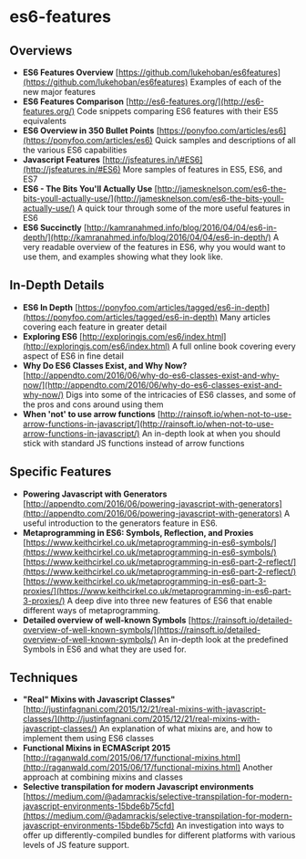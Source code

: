 # es6-features

## Overviews

* **ES6 Features Overview** [https://github.com/lukehoban/es6features](https://github.com/lukehoban/es6features) Examples of each of the new major features
* **ES6 Features Comparison** [http://es6-features.org/](http://es6-features.org/) Code snippets comparing ES6 features with their ES5 equivalents
* **ES6 Overview in 350 Bullet Points** [https://ponyfoo.com/articles/es6](https://ponyfoo.com/articles/es6) Quick samples and descriptions of all the various ES6 capabilities
* **Javascript Features** [http://jsfeatures.in/\#ES6](http://jsfeatures.in/#ES6) More samples of features in ES5, ES6, and ES7
* **ES6 - The Bits You'll Actually Use** [http://jamesknelson.com/es6-the-bits-youll-actually-use/](http://jamesknelson.com/es6-the-bits-youll-actually-use/) A quick tour through some of the more useful features in ES6
* **ES6 Succinctly** [http://kamranahmed.info/blog/2016/04/04/es6-in-depth/](http://kamranahmed.info/blog/2016/04/04/es6-in-depth/) A very readable overview of the features in ES6, why you would want to use them, and examples showing what they look like.

## In-Depth Details

* **ES6 In Depth** [https://ponyfoo.com/articles/tagged/es6-in-depth](https://ponyfoo.com/articles/tagged/es6-in-depth) Many articles covering each feature in greater detail
* **Exploring ES6** [http://exploringjs.com/es6/index.html](http://exploringjs.com/es6/index.html) A full online book covering every aspect of ES6 in fine detail
* **Why Do ES6 Classes Exist, and Why Now?** [http://appendto.com/2016/06/why-do-es6-classes-exist-and-why-now/](http://appendto.com/2016/06/why-do-es6-classes-exist-and-why-now/) Digs into some of the intricacies of ES6 classes, and some of the pros and cons around using them
* **When 'not' to use arrow functions** [http://rainsoft.io/when-not-to-use-arrow-functions-in-javascript/](http://rainsoft.io/when-not-to-use-arrow-functions-in-javascript/) An in-depth look at when you should stick with standard JS functions instead of arrow functions

## Specific Features

* **Powering Javascript with Generators** [http://appendto.com/2016/06/powering-javascript-with-generators](http://appendto.com/2016/06/powering-javascript-with-generators) A useful introduction to the generators feature in ES6.
* **Metaprogramming in ES6: Symbols, Reflection, and Proxies** [https://www.keithcirkel.co.uk/metaprogramming-in-es6-symbols/](https://www.keithcirkel.co.uk/metaprogramming-in-es6-symbols/) [https://www.keithcirkel.co.uk/metaprogramming-in-es6-part-2-reflect/](https://www.keithcirkel.co.uk/metaprogramming-in-es6-part-2-reflect/) [https://www.keithcirkel.co.uk/metaprogramming-in-es6-part-3-proxies/](https://www.keithcirkel.co.uk/metaprogramming-in-es6-part-3-proxies/) A deep dive into three new features of ES6 that enable different ways of metaprogramming.
* **Detailed overview of well-known Symbols** [https://rainsoft.io/detailed-overview-of-well-known-symbols/](https://rainsoft.io/detailed-overview-of-well-known-symbols/) An in-depth look at the predefined Symbols in ES6 and what they are used for.

## Techniques

* **"Real" Mixins with Javascript Classes"** [http://justinfagnani.com/2015/12/21/real-mixins-with-javascript-classes/](http://justinfagnani.com/2015/12/21/real-mixins-with-javascript-classes/) An explanation of what mixins are, and how to implement them using ES6 classes
* **Functional Mixins in ECMAScript 2015** [http://raganwald.com/2015/06/17/functional-mixins.html](http://raganwald.com/2015/06/17/functional-mixins.html) Another approach at combining mixins and classes
* **Selective transpilation for modern Javascript environments** [https://medium.com/@adamrackis/selective-transpilation-for-modern-javascript-environments-15bde6b75cfd](https://medium.com/@adamrackis/selective-transpilation-for-modern-javascript-environments-15bde6b75cfd) An investigation into ways to offer up differently-compiled bundles for different platforms with various levels of JS feature support.


